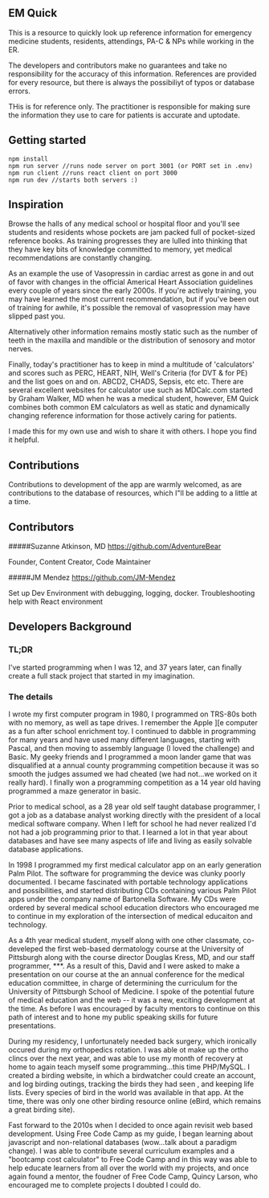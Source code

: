 ## EM Quick

This is a resource to quickly look up reference information for emergency medicine students, residents, attendings, PA-C & NPs while working in the ER.

The developers and contributors make no guarantees and take no responsibility for the accuracy of this information. References are provided for every resource, but there is always the possibiliyt of typos or database errors.

THis is for reference only. The practitioner is responsible for making sure the information they use to care for patients is accurate and uptodate.

## Getting started

    npm install
    npm run server //runs node server on port 3001 (or PORT set in .env)
    npm run client //runs react client on port 3000
    npm run dev //starts both servers :)

## Inspiration

Browse the halls of any medical school or hospital floor and you'll see students and residents whose pockets are jam packed full of pocket-sized reference books. As training progresses they are lulled into thinking that they have key bits of knowledge committed to memory, yet medical recommendations are constantly changing.

As an example the use of Vasopressin in cardiac arrest as gone in and out of favor with changes in the official Americal Heart Association guidelines every couple of years since the early 2000s. If you're actively training, you may have learned the most current recommendation, but if you've been out of training for awhile, it's possible the removal of vasopression may have slipped past you.

Alternatively other information remains mostly static such as the number of teeth in the maxilla and mandible or the distribution of senosory and motor nerves.

Finally, today's practitioner has to keep in mind a multitude of 'calculators' and scores such as PERC, HEART, NIH, Well's Criteria (for DVT & for PE) and the list goes on and on. ABCD2, CHADS, Sepsis, etc etc. There are several excellent websites for calculator use such as MDCalc.com started by Graham Walker, MD when he was a medical student, however, EM Quick combines both common EM calculators as well as static and dynamically changing reference information for those actively caring for patients.

I made this for my own use and wish to share it with others. I hope you find it helpful.

## Contributions

Contributions to development of the app are warmly welcomed, as are contributions to the database of resources, which I"ll be adding to a little at a time.

## Contributors

#####Suzanne Atkinson, MD
<https://github.com/AdventureBear>

Founder, Content Creator, Code Maintainer

#####JM Mendez
<https://github.com/JM-Mendez>

Set up Dev Environment with debugging, logging, docker. Troubleshooting help with React environment

## Developers Background

### TL;DR

I've started programming when I was 12, and 37 years later, can finally create a full stack project that started in my imagination.

### The details

I wrote my first computer program in 1980, I programmed on TRS-80s both with no memory, as well as tape drives. I remember the Apple ][e computer as a fun after school enrichment toy. I continued to dabble in programming for many years and have used many different languages, starting with Pascal, and then moving to assembly language (I loved the challenge) and Basic. My geeky friends and I programmed a moon lander game that was disqualified at a annual county programming competition because it was so smooth the judges assumed we had cheated (we had not...we worked on it really hard). I finally won a programming competition as a 14 year old having programmed a maze generator in basic.

Prior to medical school, as a 28 year old self taught database programmer, I got a job as a database analyst working directly with the president of a local medical software company. When I left for school he had never realized I'd not had a job programming prior to that. I learned a lot in that year about databases and have see many aspects of life and living as easily solvable database applications.

In 1998 I programmed my first medical calculator app on an early generation Palm Pilot. The software for programming the device was clunky poorly documented. I became fascinated with portable technology applications and possibilities, and started distributing CDs containing various Palm Pilot apps under the company name of Bartonella Software. My CDs were ordered by several medical school education directors who encouraged me to continue in my exploration of the intersection of medical educaiton and technology.

As a 4th year medical student, myself along with one other classmate, co-develeped the first web-based dermatology course at the University of Pittsburgh along with the course director Douglas Kress, MD, and our staff programmer, \*\*\*. As a result of this, David and I were asked to make a presentation on our course at the an annual conference for the medical education committee, in charge of determining the curriculum for the University of Pittsburgh School of Medicine. I spoke of the potential future of medical education and the web -- it was a new, exciting development at the time. As before I was encouraged by faculty mentors to continue on this path of interest and to hone my public speaking skills for future presentations.

During my residency, I unfortunately needed back surgery, which ironically occured during my orthopedics rotation. I was able ot make up the ortho clincs over the next year, and was able to use my month of recovery at home to again teach myself some programming...this time PHP/MySQL. I created a birding website, in which a birdwatcher could create an account, and log birding outings, tracking the birds they had seen , and keeping life lists. Every species of bird in the world was available in that app. At the time, there was only one other birding resource online (eBird, which remains a great birding site).

Fast forward to the 2010s when I decided to once again revisit web based development. Using Free Code Camp as my guide, I began learning about javascript and non-relational databases (wow...talk about a paradigm change). I was able to contribute several curriculum examples and a "bootcamp cost calculator" to Free Code Camp and in this way was able to help educate learners from all over the world with my projects, and once again found a mentor, the foudner of Free Code Camp, Quincy Larson, who encouraged me to complete projects I doubted I could do.
